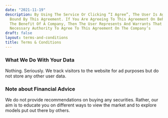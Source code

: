 ```yaml
---
date: "2021-11-19"
description: By Using The Service Or Clicking “I Agree”, The User Is Agreeing To Be
  Bound By This Agreement. If You Are Agreeing To This Agreement On Behalf Of Or For
  The Benefit Of A Company, Then The User Represents And Warrants That It Has The
  Necessary Authority To Agree To This Agreement On The Company’s
draft: false
layout: terms-and-conditions
title: Terms & Conditions
---
```



### What We Do With Your Data
Nothing. Seriously. We track visitors to the website for ad purposes but do not store any other user data.

### Note about Financial Advice
We do not provide recommendations on buying any securities. Rather, our aim is to educate you on different ways to view the market and to explore models put out there by others.

